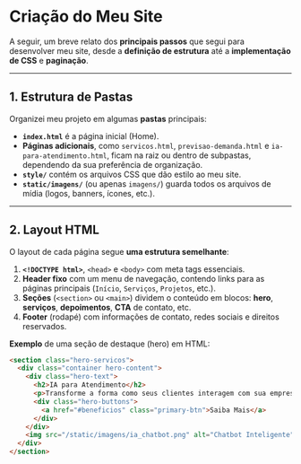 # Criação do Meu Site

A seguir, um breve relato dos **principais passos** que segui para desenvolver meu site, desde a **definição de estrutura** até a **implementação de CSS** e **paginação**.

---

## 1. Estrutura de Pastas

Organizei meu projeto em algumas **pastas** principais:


- **`index.html`** é a página inicial (Home).
- **Páginas adicionais**, como `servicos.html`, `previsao-demanda.html` e `ia-para-atendimento.html`, ficam na raiz ou dentro de subpastas, dependendo da sua preferência de organização.
- **`style/`** contém os arquivos CSS que dão estilo ao meu site.
- **`static/imagens/`** (ou apenas `imagens/`) guarda todos os arquivos de mídia (logos, banners, ícones, etc.).

---

## 2. Layout HTML

O layout de cada página segue **uma estrutura semelhante**:

1. **`<!DOCTYPE html>`**, `<head>` e `<body>` com meta tags essenciais.
2. **Header fixo** com um menu de navegação, contendo links para as páginas principais (`Início`, `Serviços`, `Projetos`, etc.).
3. **Seções** (`<section>` ou `<main>`) dividem o conteúdo em blocos: **hero**, **serviços**, **depoimentos**, **CTA** de contato, etc.
4. **Footer** (rodapé) com informações de contato, redes sociais e direitos reservados.

**Exemplo** de uma seção de destaque (hero) em HTML:

```html
<section class="hero-servicos">
  <div class="container hero-content">
    <div class="hero-text">
      <h2>IA para Atendimento</h2>
      <p>Transforme a forma como seus clientes interagem com sua empresa...</p>
      <div class="hero-buttons">
        <a href="#beneficios" class="primary-btn">Saiba Mais</a>
      </div>
    </div>
    <img src="/static/imagens/ia_chatbot.png" alt="Chatbot Inteligente">
  </div>
</section>

